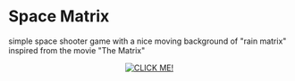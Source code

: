 # Space Matrix
simple space shooter game with a nice moving background of  "rain matrix" inspired from the movie "The Matrix"

<p align="center">
 <a href="https://www.youtube.com/watch?v=xsMU02tUDko"><img src="https://github.com/Sparcsky/space-matrix/blob/master/Capture.PNG" alt ="CLICK ME!"/></a>

